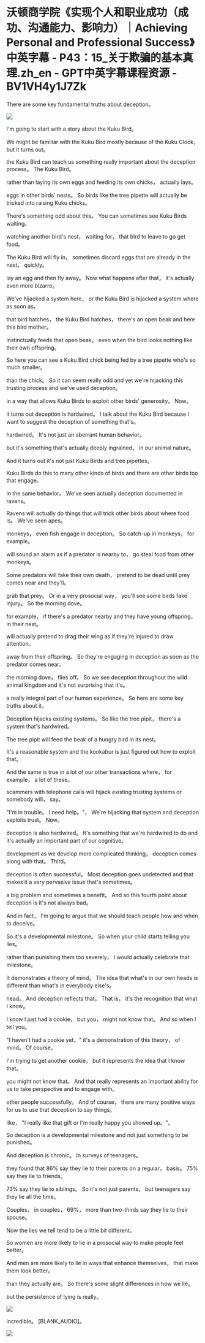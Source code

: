 # 沃顿商学院《实现个人和职业成功（成功、沟通能力、影响力）｜Achieving Personal and Professional Success》中英字幕 - P43：15_关于欺骗的基本真理.zh_en - GPT中英字幕课程资源 - BV1VH4y1J7Zk

There are some key fundamental truths about deception。

![](img/b0cc6581b0fe85c06afa131f2c257d10_1.png)

I'm going to start with a story about the Kuku Bird。

We might be familiar with the Kuku Bird mostly because of the Kuku Clock， but it turns out。

the Kuku Bird can teach us something really important about the deception process。 The Kuku Bird。

rather than laying its own eggs and feeding its own chicks， actually lays。

eggs in other birds' nests。 So birds like the tree pipette will actually be tricked into raising Kuku chicks。

There's something odd about this。 You can sometimes see Kuku Birds waiting。

watching another bird's nest， waiting for， that bird to leave to go get food。

The Kuku Bird will fly in， sometimes discard eggs that are already in the nest， quickly。

lay an egg and then fly away。 Now what happens after that， it's actually even more bizarre。

We've hijacked a system here， or the Kuku Bird is hijacked a system where as soon as。

that bird hatches， the Kuku Bird hatches， there's an open beak and here this bird mother。

instinctually feeds that open beak， even when the bird looks nothing like their own offspring。

So here you can see a Kuku Bird chick being fed by a tree pipette who's so much smaller。

than the chick。 So it can seem really odd and yet we're hijacking this trusting process and we've used deception。

in a way that allows Kuku Birds to exploit other birds' generosity。 Now。

it turns out deception is hardwired。 I talk about the Kuku Bird because I want to suggest the deception of something that's。

hardwired。 It's not just an aberrant human behavior。

but it's something that's actually deeply ingrained， in our animal nature。

And it turns out it's not just Kuku Birds and tree pipettes。

Kuku Birds do this to many other kinds of birds and there are other birds too that engage。

in the same behavior。 We've seen actually deception documented in ravens。

Ravens will actually do things that will trick other birds about where food is。 We've seen apes。

monkeys， even fish engage in deception。 So catch-up in monkeys， for example。

will sound an alarm as if a predator is nearby to， go steal food from other monkeys。

Some predators will fake their own death， pretend to be dead until prey comes near and they'll。

grab that prey。 Or in a very prosocial way， you'll see some birds fake injury。 So the morning dove。

for example， if there's a predator nearby and they have young offspring， in their nest。

will actually pretend to drag their wing as if they're injured to draw attention。

away from their offspring。 So they're engaging in deception as soon as the predator comes near。

the morning dove， flies off。 So we see deception throughout the wild animal kingdom and it's not surprising that it's。

a really integral part of our human experience。 So here are some key truths about it。

Deception hijacks existing systems。 So like the tree pipit， there's a system that's hardwired。

The tree pipit will feed the beak of a hungry bird in its nest。

It's a reasonable system and the kookabur is just figured out how to exploit that。

And the same is true in a lot of our other transactions where， for example， a lot of these。

scammers with telephone calls will hijack existing trusting systems or somebody will， say。

"I'm in trouble。 I need help。"， We're hijacking that system and deception exploits trust。 Now。

deception is also hardwired。 It's something that we're hardwired to do and it's actually an important part of our cognitive。

development as we develop more complicated thinking， deception comes along with that。 Third。

deception is often successful。 Most deception goes undetected and that makes it a very pervasive issue that's sometimes。

a big problem and sometimes a benefit。 And so this fourth point about deception is it's not always bad。

And in fact， I'm going to argue that we should teach people how and when to deceive。

So it's a developmental milestone。 So when your child starts telling you lies。

rather than punishing them too severely， I would actually celebrate that milestone。

It demonstrates a theory of mind。 The idea that what's in our own heads is different than what's in everybody else's。

head。 And deception reflects that。 That is， it's the recognition that what I know。

I know I just had a cookie， but you， might not know that。 And so when I tell you。

"I haven't had a cookie yet，" it's a demonstration of this theory， of mind。 Of course。

I'm trying to get another cookie， but it represents the idea that I know that。

you might not know that。 And that really represents an important ability for us to take perspective and to engage with。

other people successfully。 And of course， there are many positive ways for us to use that deception to say things。

like， "I really like that gift or I'm really happy you showed up。"。

So deception is a developmental milestone and not just something to be punished。

And deception is chronic。 In surveys of teenagers。

they found that 86% say they lie to their parents on a regular， basis。 75% say they lie to friends。

73% say they lie to siblings。 So it's not just parents， but teenagers say they lie all the time。

Couples， in couples， 69%， more than two-thirds say they lie to their spouse。

Now the lies we tell tend to be a little bit different。

So women are more likely to lie in a prosocial way to make people feel better。

And men are more likely to lie in ways that enhance themselves， that make them look better。

than they actually are。 So there's some slight differences in how we lie。

but the persistence of lying is really。

![](img/b0cc6581b0fe85c06afa131f2c257d10_3.png)

incredible。 [BLANK_AUDIO]。

![](img/b0cc6581b0fe85c06afa131f2c257d10_5.png)

